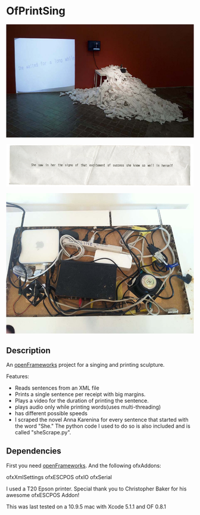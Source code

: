 OfPrintSing
==========

![Screenshot](https://github.com/crecord/OfPrintSing/blob/master/installShot.jpg)

![Screenshot](https://github.com/crecord/OfPrintSing/blob/master/receipt.png)

![Screenshot](https://github.com/crecord/OfPrintSing/blob/master/photoProcess.jpg)

Description
-----------

An [openFrameworks](http://www.openframeworks.cc/) project for a singing and printing sculpture.

Features:
- Reads sentences from an XML file 
- Prints a single sentence per receipt with big margins. 
- Plays a video for the duration of printing the sentence. 
- plays audio only while printing words(uses multi-threading) 
- has different possible speeds
- I scraped the novel Anna Karenina for every sentence that started with the word "She." The python code I used to do so is also included and is called "sheScrape.py". 

Dependencies 
------------

First you need [openFrameworks](http://www.openframeworks.cc/). 
And the following ofxAddons: 

ofxXmlSettings
ofxESCPOS
ofxIO
ofxSerial

I used a T20 Epson printer. Special thank you to Christopher Baker for his awesome ofxESCPOS Addon! 

This was last tested on a 10.9.5 mac with Xcode 5.1.1 and OF 0.8.1